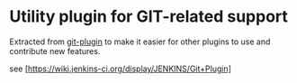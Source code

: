 Utility plugin for GIT-related support
======================================

Extracted from [git-plugin](https://wiki.jenkins-ci.org/display/JENKINS/Git+Plugin) 
to make it easier for other plugins to use and contribute new features.


see [https://wiki.jenkins-ci.org/display/JENKINS/Git+Plugin]

